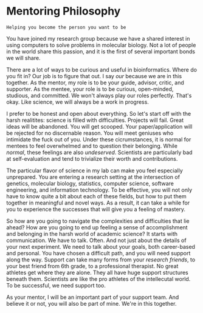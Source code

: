 Mentoring Philosophy
====================

	Helping you become the person you want to be

You have joined my research group because we have a shared interest in using
computers to solve problems in molecular biology. Not a lot of people in the
world share this passion, and it is the first of several important bonds we
will share.

There are a lot of ways to be curious and useful in bioinformatics. Where do 
you fit in? Our job is to figure that out. I say _our_ because we are in this 
together. As the mentor, my role is to be your guide, advisor, critic, and 
supporter. As the mentee, your role is to be curious, open-minded, studious, 
and committed. We won't always play our roles perfectly. That's okay. Like 
science, we will always be a work in progress.

I prefer to be honest and open about everything. So let's start off with the 
harsh realitites: science is filled with difficulties. Projects will fail. 
Great ideas will be abandoned. You will get scooped. Your paper/application 
will be rejected for no discernable reason. You will meet geniuses who 
intimidate the fuck out of you. Under these cicrumstances, it is normal for 
mentees to feel overwhelmed and to question their belonging. While _normal_, 
these feelings are also _undeserved_. Scientists are particularly bad at 
self-evaluation and tend to trivialize their worth and contributions.

The particular flavor of science in my lab can make you feel especially 
unprepared. You are entering a research setting at the intersection of 
genetics, molecular biology, statistics, computer science, software 
engineering, and information technology. To be effective, you will not only 
have to know quite a bit about each of these fields, but how to put them 
together in meaningful and novel ways. As a result, it can take a while for you 
to experience the successes that will give you a feeling of mastery.

So how are you going to navigate the complexities and difficulties that lie 
ahead? How are you going to end up feeling a sense of accomplishment and 
belonging in the harsh world of academic science? It starts with communication. 
We have to talk. Often. And not just about the details of your next experiment. 
We need to talk about your goals, both career-based and personal. You have 
chosen a difficult path, and you will need support along the way. Support can 
take many forms from your _research friends_, to your best friend from 6th 
grade, to a professional therapist. No great athletes get where they are alone. 
They all have huge support structures beneath them. Scientists are like the pro 
athletes of the intellecutal world. To be successful, we need support too.

As your mentor, I will be an important part of your support team. And believe 
it or not, you will also be part of mine. We're in this together.
